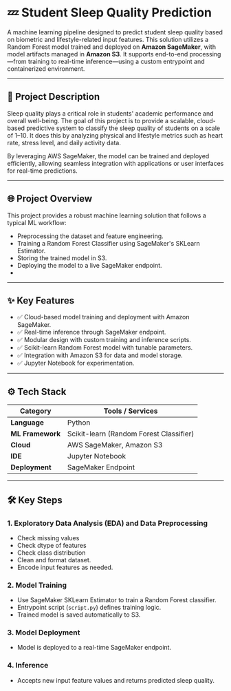 # 💤 Student Sleep Quality Prediction

A machine learning pipeline designed to predict student sleep quality based on biometric and lifestyle-related input features. This solution utilizes a Random Forest model trained and deployed on **Amazon SageMaker**, with model artifacts managed in **Amazon S3**. It supports end-to-end processing—from training to real-time inference—using a custom entrypoint and containerized environment.

---

## 📌 Project Description

Sleep quality plays a critical role in students' academic performance and overall well-being. The goal of this project is to provide a scalable, cloud-based predictive system to classify the sleep quality of students on a scale of 1–10. It does this by analyzing physical and lifestyle metrics such as heart rate, stress level, and daily activity data.

By leveraging AWS SageMaker, the model can be trained and deployed efficiently, allowing seamless integration with applications or user interfaces for real-time predictions.

---

## 🌐 Project Overview

This project provides a robust machine learning solution that follows a typical ML workflow:
- Preprocessing the dataset and feature engineering.
- Training a Random Forest Classifier using SageMaker's SKLearn Estimator.
- Storing the trained model in S3.
- Deploying the model to a live SageMaker endpoint.
- 
---

## ✨ Key Features

- ✅ Cloud-based model training and deployment with Amazon SageMaker.
- ✅ Real-time inference through SageMaker endpoint.
- ✅ Modular design with custom training and inference scripts.
- ✅ Scikit-learn Random Forest model with tunable parameters.
- ✅ Integration with Amazon S3 for data and model storage.
- ✅ Jupyter Notebook for experimentation.

---

## ⚙️ Tech Stack

| Category         | Tools / Services                          |
|------------------|-------------------------------------------|
| **Language**     | Python                                    |
| **ML Framework** | Scikit-learn (Random Forest Classifier)   |
| **Cloud**        | AWS SageMaker, Amazon S3                  |
| **IDE**          | Jupyter Notebook                          |
| **Deployment**   | SageMaker Endpoint                        |

---

## 🛠️ Key Steps

### 1. Exploratory Data Analysis (EDA) and Data Preprocessing
- Check missing values
- Check dtype of features
- Check class distribution
- Clean and format dataset.
- Encode input features as needed.

### 2. Model Training
- Use SageMaker SKLearn Estimator to train a Random Forest classifier.
- Entrypoint script (`script.py`) defines training logic.
- Trained model is saved automatically to S3.

### 3. Model Deployment
- Model is deployed to a real-time SageMaker endpoint.

### 4. Inference
- Accepts new input feature values and returns predicted sleep quality.
